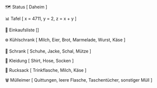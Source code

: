 🗺️ Status [
    Daheim
]

📊 Tafel [
    x = 4711,
    y = 2,
    z = x + y
]

📝 Einkaufsliste []

❄️ Kühlschrank [
    Milch,
    Eier,
    Brot,
    Marmelade,
    Wurst,
    Käse
]

🧳 Schrank [
    Schuhe,
    Jacke,
    Schal,
    Mütze
]

👚 Kleidung [
    Shirt,
    Hose,
    Socken
]

🎒 Rucksack [
    Trinkflasche,
    Milch,
    Käse
]

🗑️ Mülleimer [
    Quittungen,
    leere Flasche,
    Taschentücher,
    sonstiger Müll
]
